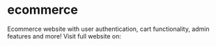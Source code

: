 # ecommerce
Ecommerce website with user authentication, cart functionality, admin features and more!
Visit full website on:
